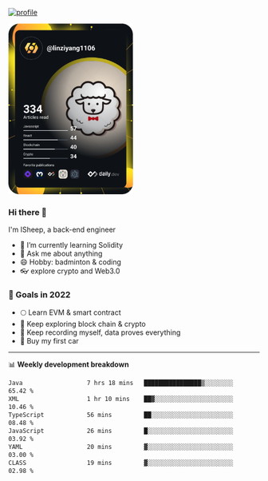 [![profile](http://img.codelin.xyz/hello-im-isheep.svg)](https://www.calligrapher.ai/)

<a href="https://app.daily.dev/linziyang1106"><img src="/devcard.png" width="250" alt="ISheep's Dev Card"/></a>

### Hi there 🐏

I'm ISheep, a back-end engineer

- 🔭 I’m currently learning Solidity
- 💬 Ask me about anything
- 😄 Hobby: badminton & coding
- 👓 explore crypto and Web3.0

### 🚀 Goals in 2022
+ 🌕 Learn EVM & smart contract
+ 🤔 Keep exploring block chain & crypto
+ 🐏 Keep recording myself, data proves everything
+ 🚗 Buy my first car

-------

📊 **Weekly development breakdown**
<!--START_SECTION:waka-->

```text
Java                  7 hrs 18 mins   ████████████████▒░░░░░░░░   65.42 %
XML                   1 hr 10 mins    ██▓░░░░░░░░░░░░░░░░░░░░░░   10.46 %
TypeScript            56 mins         ██░░░░░░░░░░░░░░░░░░░░░░░   08.48 %
JavaScript            26 mins         █░░░░░░░░░░░░░░░░░░░░░░░░   03.92 %
YAML                  20 mins         ▓░░░░░░░░░░░░░░░░░░░░░░░░   03.00 %
CLASS                 19 mins         ▓░░░░░░░░░░░░░░░░░░░░░░░░   02.98 %
```

<!--END_SECTION:waka-->
